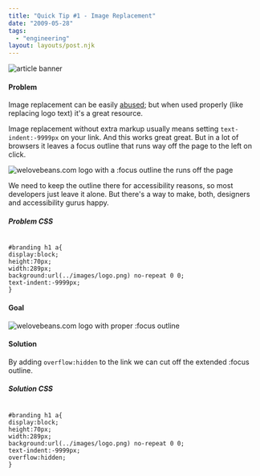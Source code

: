 ```yaml
---
title: "Quick Tip #1 - Image Replacement"
date: "2009-05-28"
tags:
  - "engineering"
layout: layouts/post.njk
---
```


![article banner](images/image-replacement.jpg)

#### Problem

Image replacement can be easily [abused](http://www.csszengarden.com); but when used properly (like replacing logo text) it's a great resource.

Image replacement without extra markup usually means setting `text-indent:-9999px` on your link. And this works great great. But in a lot of browsers it leaves a focus outline that runs way off the page to the left on click.

![welovebeans.com logo with a :focus outline the runs off the page](images/logo_beans_error.jpg)

We need to keep the outline there for accessibility reasons, so most developers just leave it alone. But there's a way to make, both, designers and accessibility gurus happy.

##### Problem CSS

```

#branding h1 a{
display:block;
height:70px;
width:289px;
background:url(../images/logo.png) no-repeat 0 0;
text-indent:-9999px;
}
```

#### Goal

![welovebeans.com logo with proper :focus outline](images/logo_beans_clean.jpg)

#### Solution

By adding `overflow:hidden` to the link we can cut off the extended :focus outline.

##### Solution CSS

```

#branding h1 a{
display:block;
height:70px;
width:289px;
background:url(../images/logo.png) no-repeat 0 0;
text-indent:-9999px;
overflow:hidden;
}
```

